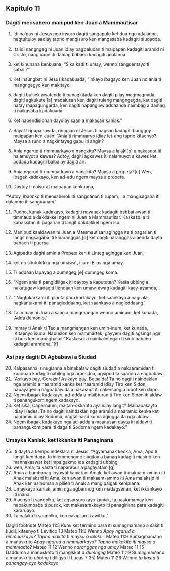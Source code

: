 Kapitulo 11
-----------

### Dagiti mensahero manipud ken Juan a Mammautisar

1. Idi nalpas ni Jesus nga insuro dagiti sangapulo ket dua nga adalanna, nagtultuloy sadiay tapno mangisuro ken mangasaba kadagiti siudadda.

2. Ita idi nangngeg ni Juan idiay pagbaludan ti maipapan kadagiti aramid ni Cristo, nangibaon iti damag babaen kadagiti adalanna
3. ket kinunana kenkuana, “Sika kadi ti umay, wenno sanguentayo ti sabali?”
4. Ket insungbat ni Jesus kadakuada, “Inkayo ibagayo ken Juan no ania ti mangngegyo ken makitayo:
5. dagiti bulsek awatenda ti panagkitada ken dagiti pilay magmagnada, dagiti agkukutel[a] madalusan ken dagiti tuleng mangngegda, ket dagiti natay mapagungarda, ken dagiti napanglaw addaanda naimbag a damag ti naikasaba kadakuada.
6. Ket nabendisionan daydiay saan a makasair kaniak.”

7. Bayat ti ipapanawda, rinugian ni Jesus ti nagsao kadagiti bunggoy maipapan ken Juan: “Ania ti rimmuaryo idiay let-ang tapno kitaenyo? Maysa a runo a nagkintayeg gapu iti angin?
8. Ania ngarud ti rimmuarkayo a nangkita? Maysa a lalaki[b] a nakasuot iti nalamuyot a kawes? Adtoy, dagiti agkawes iti nalamuyot a kawes ket addada kadagiti balbalay dagiti ari.
9. Ania ngarud ti rimmuarkayo a nangkita? Maysa a propeta?[c] Wen, ibagak kadakayo, ken ad-adu ngem maysa a propeta.
10. Daytoy ti naisurat maipapan kenkuana,

“‘Adtoy, ibaonko ti mensaherok iti sangoanan ti rupam, .
a mangisagana iti dalanmo iti sanguanam.’

11. Pudno, kunak kadakayo, kadagiti nayanak kadagiti babbai awan ti timmaud a dakdakkel ngem ni Juan a Mammautisar. Kaskasdi a ti kabassitan iti pagarian ti langit dakdakkel ngem isu.
12. Manipud kaaldawan ni Juan a Mammautisar agingga ita ti pagarian ti langit nagsagaba iti kinaranggas,[d] ket dagiti naranggas alaenda dayta babaen ti puersa.
13. Agipadto dagiti amin a Propeta ken ti Linteg agingga ken Juan,
14. ket no situtulokka nga umawat, isu ni Elias nga umay.
15. Ti addaan lapayag a dumngeg,[e] dumngeg koma.

16. “Ngem ania ti pangidiligak iti daytoy a kaputotan? Kasla ubbing a nakatugaw kadagiti tiendaan ken umaw-awag kadagiti kaay-ayamda, .

17. “‘Nagtokarkami iti plauta para kadakayo, ket saankayo a nagsala;
    nagkantakami iti panagleddaang, ket saankayo a nagleddaang.’

18. Ta immay ni Juan a saan a mangmangan wenno uminum, ket kunada, ‘Adda demonio.’
19. Immay ti Anak ti Tao a mangmangan ken umin-inum, ket kunada, ‘Kitaenyo isuna! Nabuslon ken mammartek, gayyem dagiti agsingsingir iti buis ken managbasol!’ Kaskasdi a nainkalintegan ti sirib babaen kadagiti aramidna.”[f]

### Asi pay dagiti Di Agbabawi a Siudad

20. Kalpasanna, rinugianna a binabalaw dagiti siudad a nakaaramidan ti kaaduan kadagiti nabileg nga aramidna, agsipud ta saanda a nagbabawi.
21. “Asikayo pay, Corazin! Asikayo pay, Betsaida! Ta no dagiti naindaklan nga aramid a naaramid kenka ket naaramid idiay Tiro ken Sidon, nabayagen a nagbabawida a nakasuot iti nakersang a lupot ken dapo.
22. Ngem ibagak kadakayo, ad-adda a maibturan ti Tiro ken Sidon iti aldaw ti panangukom ngem kadakayo.
23. Ket sika, Capernaum, maitan-okkanto aya idiay langit? Maibabakayto idiay Hades. Ta no dagiti naindaklan nga aramid a naaramid kenka ket naaramid idiay Sodoma, nagtalinaed koma agingga ita nga aldaw.
24. Ngem ibagak kadakayo nga ad-adda a maanusan dayta iti aldaw ti panangukom para iti daga ti Sodoma ngem kadakayo.”

### Umayka Kaniak, ket Ikkanka iti Panaginana

25. Iti dayta a tiempo indeklara ni Jesus, “Agyamanak kenka, Ama, Apo ti langit ken daga, ta inlemmengmo dagitoy a banag kadagiti masirib ken mannakaawat ket impalgakmo ida kadagiti ubbing;
26. wen, Ama, ta kasta ti naparabur a pagayatam.[g]
27. Amin a bambanag inyawat kaniak ni Amak, ket awan ti makaam-ammo iti Anak malaksid iti Ama, ken awan ti makaam-ammo iti Ama malaksid iti Anak ken asinoman a pilien ti Anak a mangipalgak kenkuana.
28. Umaykayo kaniak, amin nga agbannog ken madagsenan, ket ikkankayo iti inana.
29. Alaenyo ti sangolko, ket agsursurokayo kaniak, ta naalumamay ken napakumbaba ti pusok, ket makasarakkayto iti panaginana para kadagiti kararuayo.
30. Ta nalaka ti sangolko, ken nalag-an ti awitko.”

Dagiti footnote
Mateo 11:5 *Kutel* ket termino para iti sumagmamano a sakit ti kudil; kitaenyo ti Levitico 13
Mateo 11:8 Wenno *Apay ngarud a rimmuarkayo? Tapno makita ti maysa a lalaki...*
Mateo 11:9 Sumagmamano a manuskrito *Apay ngarud a rimmuarkayo? Tapno makakita iti maysa a mammadto?*
Mateo 11:12 Wenno *naranggas nga umay*
Mateo 11:15 Dadduma a manuskrito ti mangikkat *a dumngeg*
Mateo 11:19 Sumagmamano a manuskrito *ubbing* (idiligyo ti Lucas 7:35)
Mateo 11:26 Wenno *ta kasta ti panangay-ayo kadakayo*